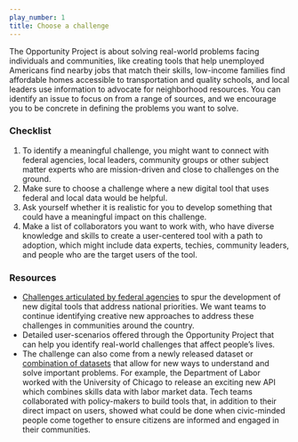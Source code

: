 ```yaml
---
play_number: 1
title: Choose a challenge
---
```


The Opportunity Project is about solving real-world problems facing individuals and communities, like creating tools that help unemployed Americans find nearby jobs that match their skills, low-income families find affordable homes accessible to transportation and quality schools, and local leaders use information to advocate for neighborhood resources. You can identify an issue to focus on from a range of sources, and we encourage you to be concrete in defining the problems you want to solve.


### Checklist
1. To identify a meaningful challenge, you might want to connect with federal agencies, local leaders, community groups or other subject matter experts who are mission-driven and close to challenges on the ground. 
2. Make sure to choose a challenge where a new digital tool that uses federal and local data would be helpful.  
3. Ask yourself whether it is realistic for you to develop something that could have a meaningful impact on this challenge.
4.  Make a list of collaborators you want to work with, who have diverse knowledge and skills to create a user-centered tool with a path to adoption, which might include data experts, techies, community leaders, and people who are the target users of the tool.  

### Resources
- [Challenges articulated by federal agencies](https://data.world/opportunity/problem-statements) to spur the development of new digital tools that address national priorities. We want teams to continue identifying creative new approaches to address these challenges in communities around the country. 
- Detailed user-scenarios offered through the Opportunity Project that can help you identify real-world challenges that affect people’s lives.
- The challenge can also come from a newly released dataset or [combination of datasets](http://opportunity.census.gov/build.html#datainventory) that allow for new ways to understand and solve important problems. For example, the Department of Labor worked with the University of Chicago to release an exciting new API which combines skills data with labor market data. Tech teams collaborated with policy-makers to build tools that, in addition to their direct impact on users, showed what could be done when civic-minded people come together to ensure citizens are informed and engaged in their communities. 